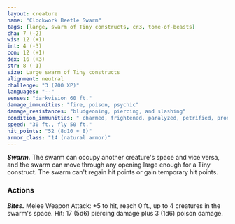 ```yaml
---
layout: creature
name: "Clockwork Beetle Swarm"
tags: [large, swarm of Tiny constructs, cr3, tome-of-beasts]
cha: 7 (-2)
wis: 12 (+1)
int: 4 (-3)
con: 12 (+1)
dex: 16 (+3)
str: 8 (-1)
size: Large swarm of Tiny constructs
alignment: neutral
challenge: "3 (700 XP)"
languages: "--"
senses: "darkvision 60 ft."
damage_immunities: "fire, poison, psychic"
damage_resistances: "bludgeoning, piercing, and slashing"
condition_immunities: " charmed, frightened, paralyzed, petrified, prone, restrained, stunned"
speed: "30 ft., fly 50 ft."
hit_points: "52 (8d10 + 8)"
armor_class: "14 (natural armor)"
---
```


***Swarm.*** The swarm can occupy another creature's space and vice versa, and the swarm can move through any opening large enough for a Tiny construct. The swarm can't regain hit points or gain temporary hit points.

### Actions

***Bites.*** Melee Weapon Attack: +5 to hit, reach 0 ft., up to 4 creatures in the swarm's space. Hit: 17 (5d6) piercing damage plus 3 (1d6) poison damage.

